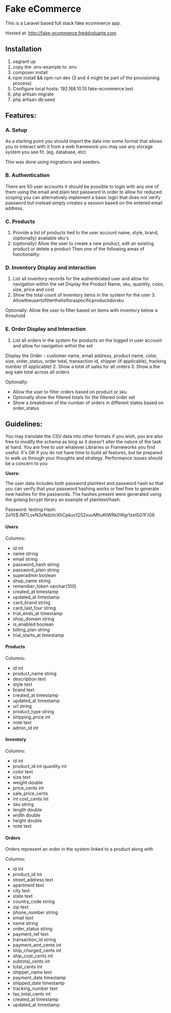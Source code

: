 # Fake eCommerce

This is a Laravel based full stack fake ecommerce app. 

Hosted at: http://fake-ecommerce.freddyduarte.com

## Installation
1. vagrant up
2. copy the .env-example to .env
3. composer install
4. npm install && npm run dev
(3 and 4 might be part of the provisioning process)
5. Configure local hosts: 192.168.10.10 fake-ecommerce.test
6. php artisan migrate
7. php artisan db:seed

## Features:

### A. Setup

As a starting point you should import the data into some format that allows you to interact with it from a web framework you may use any storage system you see fit. (eg. database, etc)

This was done using migrations and seeders.

### B. Authentication

There are 50 user accounts it should be possible to login with any one of them using the email and plain text password
In order to allow for reduced scoping you can alternatively implement a basic login that does not verify password but instead simply creates a session based on the entered email address.

### C. Products

1. Provide a list of products tied to the user account name, style, brand, (optionally) available sku's
2. (optionally) Allow the user to create a new product, edit an existing product or delete a product
Then one of the following areas of functionality:

### D. Inventory Display and interaction
1. List all inventory records for the authenticated user and allow for navigation within the set Display the Product Name, sku, quantity, color, size, price and cost
2. Show the total count of inventory items in the system for the user 3. Allowtheusertofilterthelistforaspecificproductidorsku

Optionally:
Allow the user to filter based on items with inventory below a threshold

### E. Order Display and Interaction
1. List all orders in the system for products on the logged in user account and allow for navigation within the set

Display the Order - customer name, email address, product name, color, size, order_status, order total, transaction id, shipper (if applicable), tracking number (if applicable)
2. Show a total of sales for all orders
3. Show a the avg sale total across all orders

Optionally:
- Allow the user to filter orders based on product or sku
- Optionally show the filtered totals for the filtered order set
- Show a breakdown of the number of orders in different states based on order_status

## Guidelines:

You may translate the CSV data into other formats if you wish, you are also free to modify the schema as long as it doesn't alter the nature of the task at hand.
You are free to use whatever Libraries or Frameworks you find useful.
It's OK if you do not have time to build all features, but be prepared to walk us through your thoughts and strategy.
Performance issues should be a concern to you

**Users:**

The user data includes both password plaintext and password hash so that you can verify that your password hashing works or feel free to generate new hashes for the passwords. The hashes present were generated using the golang bcrypt library an example of plaintext/hash:

Password: testing
Hash: $2a$10$.IM7LoxN3zNdzlicXhCpkuct2S2xuuMhuKtWRk0Wgr1zelSG1F/G6
      
#### Users

Columns:
- id int
- name string
- email string
- password_hash string 
- password_plain string 
- superadmin boolean 
- shop_name string 
- remember_token varchar(100) 
- created_at timestamp 
- updated_at timestamp 
- card_brand string 
- card_last_four string 
- trial_ends_at timestamp 
- shop_domain string 
- is_enabled boolean 
- billing_plan string 
- trial_starts_at timestamp

#### Products

Columns:
- id int
- product_name string 
- description text 
- style text
- brand text 
- created_at timestamp 
- updated_at timestamp 
- url string 
- product_type string 
- shipping_price int 
- note text
- admin_id int

#### Inventory
 
Columns:
- id int
- product_id int quantity int
- color text
- size text
- weight double 
- price_cents int 
- sale_price_cents 
- int cost_cents int
- sku string
- length double
- width double
- height double
- note text
     
#### Orders

Orders represent an order in the system linked to a product along with

Columns:
- id int
- product_id int 
- street_address text 
- apartment text
- city text
- state text 
- country_code string 
- zip text
- phone_number string 
- email text
- name string 
- order_status string 
- payment_ref text 
- transaction_id string 
- payment_amt_cents int 
- ship_charged_cents int 
- ship_cost_cents int 
- subtotal_cents int 
- total_cents int 
- shipper_name text 
- payment_date timestamp 
- shipped_date timestamp 
- tracking_number text 
- tax_total_cents int 
- created_at timestamp 
- updated_at timestamp
